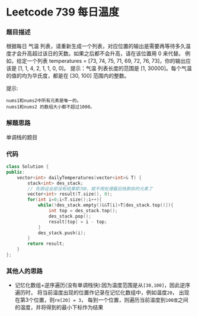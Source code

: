 # Leetcode 739 每日温度

### 题目描述
根据每日 气温 列表，请重新生成一个列表，对应位置的输出是需要再等待多久温度才会升高超过该日的天数。如果之后都不会升高，请在该位置用 0 来代替。
例如，给定一个列表 temperatures = [73, 74, 75, 71, 69, 72, 76, 73]，你的输出应该是 [1, 1, 4, 2, 1, 1, 0, 0]。
提示：气温 列表长度的范围是 [1, 30000]。每个气温的值的均为华氏度，都是在 [30, 100] 范围内的整数。

提示:
```
nums1和nums2中所有元素是唯一的。
nums1和nums2 的数组大小都不超过1000。
```

### 解题思路
单调栈的题目

### 代码

```cpp
class Solution {
public:
    vector<int> dailyTemperatures(vector<int>& T) {
        stack<int> des_stack;
        // 先假设全部没有结果即为0，就不用处理最后栈剩余的元素了
        vector<int> result(T.size(), 0);
        for(int i=0;i<T.size();i++){
            while(!des_stack.empty()&&T[i]>T[des_stack.top()]){
                int top = des_stack.top();
                des_stack.pop();
                result[top] = i - top;
            }
            des_stack.push(i);
        }
        return result;
    }
};
```

### 其他人的思路
+ 记忆化数组+逆序遍历(没有单调栈快):因为温度范围是从```[30,100]```，因此逆序遍历时，
将当前温度出现的位置作记录在记忆化数组中，例如温度```20```， 出现在第3个位置，则```re[20] = 3```，
每到一个位置，则遍历当前温度到```100度```之间的温度，并将得到的最小下标作为结果
